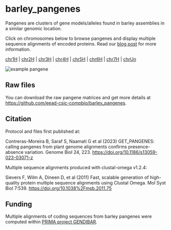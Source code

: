 # barley_pangenes

Pangenes are clusters of gene models/alleles found in barley assemblies in a similar genomic location.

Click on chromosomes below to browse pangenes and display multiple sequence alignments of encoded proteins. 
Read our [blog post](https://bioinfoperl.blogspot.com/2024/02/browsing-barley-pangenes.html) for more information.

[chr1H](./chr1H.html) | [chr2H](./chr2H.html) | [chr3H](./chr3H.html) | [chr4H](./chr4H.html) | [chr5H](./chr5H.html) | [chr6H](./chr6H.html) | [chr7H](./chr7H.html) | [chrUn](./chrUn.html) 

![example pangene](https://media.springernature.com/lw685/springer-static/image/art%3A10.1186%2Fs13059-023-03071-z/MediaObjects/13059_2023_3071_Fig4_HTML.png)

## Raw files

You can download the raw pangene matrices and get more details at <https://github.com/eead-csic-compbio/barley_pangenes>.

## Citation

Protocol and files first published at:

Contreras-Moreira B, Saraf S, Naamati G et al (2023) GET_PANGENES: calling pangenes from plant genome alignments confirms presence-absence variation. Genome Biol 24, 223. https://doi.org/10.1186/s13059-023-03071-z

Multiple sequence alignments produced with clustal-omega v1.2.4:

Sievers F, Wilm A, Dineen D, et al (2011) Fast, scalable generation of high-quality protein multiple sequence alignments using Clustal Omega. Mol Syst Biol 7:539. https://doi.org/10.1038%2Fmsb.2011.75

## Funding 

Multiple alignments of coding sequences from barley pangenes were computed within [PRIMA project GENDIBAR](https://www.era-learn.eu/network-information/networks/prima/section-2-call-multi-topic-2018/use-of-local-genetic-diversity-to-understand-and-exploit-barley-adaptation-to-harsh-environments-and-for-pre-breeding).
